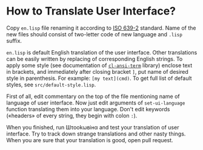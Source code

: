 # How to Translate User Interface?

Copy `en.lisp` file renaming it according to
[ISO 639-2](http://www.loc.gov/standards/iso639-2/php/code_list.php)
standard. Name of the new files should consist of two-letter code of
new language and `.lisp` suffix.

`en.lisp` is default English translation of the user interface. Other
translations can be easily written by replacing of corresponding English
strings. To apply some style (see documentation of
[`cl-ansi-term`](https://mrkkrp.github.io/cl-ansi-term/) library) enclose
text in brackets, and immediately after closing bracket `]`, put name of
desired style in parenthesis. For example: `[my text](cmd)`. To get full
list of default styles, see `src/default-style.lisp`.

First of all, edit commentary on the top of the file mentioning name of
language of user interface. Now just edit arguments of `set-ui-language`
function translating them into your language. Don't edit keywords («headers»
of every string, they begin with colon `:`).

When you finished, run Шτookωвiнα and test your translation of user
interface. Try to track down strange translations and other nasty
things. When you are sure that your translation is good, open pull request.
